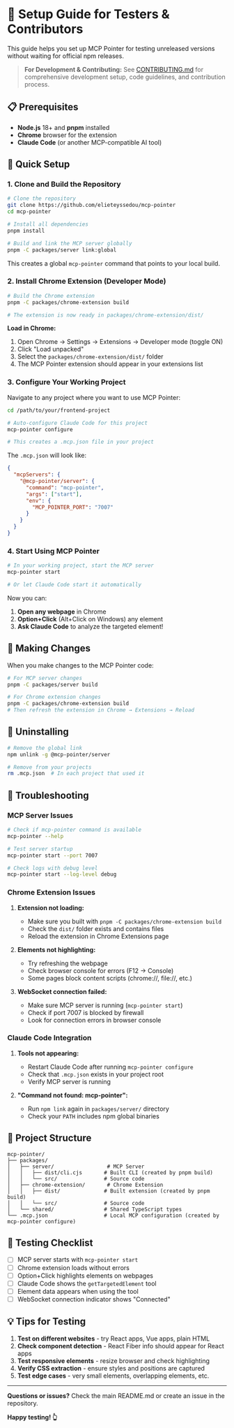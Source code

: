 # 🧪 Setup Guide for Testers & Contributors

This guide helps you set up MCP Pointer for testing unreleased versions without waiting for official npm releases.

> **For Development & Contributing:** See [CONTRIBUTING.md](./CONTRIBUTING.md) for comprehensive development setup, code guidelines, and contribution process.

## 📋 Prerequisites

- **Node.js** 18+ and **pnpm** installed
- **Chrome** browser for the extension
- **Claude Code** (or another MCP-compatible AI tool)

## 🚀 Quick Setup

### 1. Clone and Build the Repository

```bash
# Clone the repository
git clone https://github.com/elieteyssedou/mcp-pointer
cd mcp-pointer

# Install all dependencies
pnpm install

# Build and link the MCP server globally
pnpm -C packages/server link:global
```

This creates a global `mcp-pointer` command that points to your local build.

### 2. Install Chrome Extension (Developer Mode)

```bash
# Build the Chrome extension
pnpm -C packages/chrome-extension build

# The extension is now ready in packages/chrome-extension/dist/
```

**Load in Chrome:**
1. Open Chrome → Settings → Extensions → Developer mode (toggle ON)
2. Click "Load unpacked"
3. Select the `packages/chrome-extension/dist/` folder
4. The MCP Pointer extension should appear in your extensions list

### 3. Configure Your Working Project

Navigate to any project where you want to use MCP Pointer:

```bash
cd /path/to/your/frontend-project

# Auto-configure Claude Code for this project
mcp-pointer configure

# This creates a .mcp.json file in your project
```

The `.mcp.json` will look like:
```json
{
  "mcpServers": {
    "@mcp-pointer/server": {
      "command": "mcp-pointer",
      "args": ["start"],
      "env": {
        "MCP_POINTER_PORT": "7007"
      }
    }
  }
}
```

### 4. Start Using MCP Pointer

```bash
# In your working project, start the MCP server
mcp-pointer start

# Or let Claude Code start it automatically
```

Now you can:
1. **Open any webpage** in Chrome
2. **Option+Click** (Alt+Click on Windows) any element 
3. **Ask Claude Code** to analyze the targeted element!

## 🔄 Making Changes

When you make changes to the MCP Pointer code:

```bash
# For MCP server changes
pnpm -C packages/server build

# For Chrome extension changes
pnpm -C packages/chrome-extension build
# Then refresh the extension in Chrome → Extensions → Reload
```

## 🧹 Uninstalling

```bash
# Remove the global link
npm unlink -g @mcp-pointer/server

# Remove from your projects
rm .mcp.json  # In each project that used it
```

## 🐛 Troubleshooting

### MCP Server Issues

```bash
# Check if mcp-pointer command is available
mcp-pointer --help

# Test server startup
mcp-pointer start --port 7007

# Check logs with debug level
mcp-pointer start --log-level debug
```

### Chrome Extension Issues

1. **Extension not loading:**
   - Make sure you built with `pnpm -C packages/chrome-extension build`
   - Check the `dist/` folder exists and contains files
   - Reload the extension in Chrome Extensions page

2. **Elements not highlighting:**
   - Try refreshing the webpage
   - Check browser console for errors (F12 → Console)
   - Some pages block content scripts (chrome://, file://, etc.)

3. **WebSocket connection failed:**
   - Make sure MCP server is running (`mcp-pointer start`)
   - Check if port 7007 is blocked by firewall
   - Look for connection errors in browser console

### Claude Code Integration

1. **Tools not appearing:**
   - Restart Claude Code after running `mcp-pointer configure`
   - Check that `.mcp.json` exists in your project root
   - Verify MCP server is running

2. **"Command not found: mcp-pointer":**
   - Run `npm link` again in `packages/server/` directory
   - Check your `PATH` includes npm global binaries

## 📁 Project Structure

```
mcp-pointer/
├── packages/
│   ├── server/                 # MCP Server
│   │   ├── dist/cli.cjs       # Built CLI (created by pnpm build)
│   │   └── src/               # Source code
│   ├── chrome-extension/       # Chrome Extension  
│   │   ├── dist/              # Built extension (created by pnpm build)
│   │   └── src/               # Source code
│   └── shared/                # Shared TypeScript types
└── .mcp.json                  # Local MCP configuration (created by mcp-pointer configure)
```

## 🎯 Testing Checklist

- [ ] MCP server starts with `mcp-pointer start`
- [ ] Chrome extension loads without errors
- [ ] Option+Click highlights elements on webpages
- [ ] Claude Code shows the `getTargetedElement` tool
- [ ] Element data appears when using the tool
- [ ] WebSocket connection indicator shows "Connected"

## 💡 Tips for Testing

1. **Test on different websites** - try React apps, Vue apps, plain HTML
2. **Check component detection** - React Fiber info should appear for React apps
3. **Test responsive elements** - resize browser and check highlighting
4. **Verify CSS extraction** - ensure styles and positions are captured
5. **Test edge cases** - very small elements, overlapping elements, etc.

---

**Questions or issues?** Check the main README.md or create an issue in the repository.

**Happy testing! 👆**